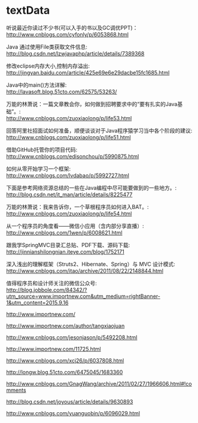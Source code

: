 # textData

听说最近你读过不少书(可以入手的书以及GC调优PPT)：						
http://www.cnblogs.com/cyfonly/p/6053868.html

Java 通过使用File类获取文件信息:							
http://blog.csdn.net/lzwjavaphp/article/details/7389368	

修改eclipse内存大小,控制内存溢出:							
http://jingyan.baidu.com/article/425e69e6e29dacbe15fc1685.html		

Java中的main()方法详解:							
http://lavasoft.blog.51cto.com/62575/53263/			

万能的林萧说：一篇文章教会你，如何做到招聘要求中的“要有扎实的Java基础”。:							
http://www.cnblogs.com/zuoxiaolong/p/life53.html		

回答阿里社招面试如何准备，顺便谈谈对于Java程序猿学习当中各个阶段的建议:
http://www.cnblogs.com/zuoxiaolong/p/life51.html

借助GitHub托管你的项目代码:							
http://www.cnblogs.com/edisonchou/p/5990875.html		

如何从零开始学习一个框架:							
http://www.cnblogs.com/lvdabao/p/5992727.html		

下面是参考网络资源总结的一些在Java编程中尽可能要做到的一些地方。:							
http://blog.csdn.net/it_man/article/details/8225477			

万能的林萧说：我来告诉你，一个草根程序员如何进入BAT。:							
http://www.cnblogs.com/zuoxiaolong/p/life54.html				

从一个程序员的角度看——微信小应用（含内部分享直播）:							
http://www.cnblogs.com/1wen/p/6008621.html							

跟我学SpringMVC目录汇总贴、PDF下载、源码下载:							
http://jinnianshilongnian.iteye.com/blog/1752171						

深入浅出的理解框架（Struts2、Hibernate、Spring）与 MVC 设计模式:							
http://www.cnblogs.com/itao/archive/2011/08/22/2148844.html				

值得程序员和设计师关注的微信公众号:							
http://blog.jobbole.com/84342/?utm_source=www.importnew.com&utm_medium=rightBanner-1&utm_content=2015.9.16		

http://www.importnew.com/							

http://www.importnew.com/author/tangxiaojuan			

http://www.cnblogs.com/jesonjason/p/5492208.html

http://www.importnew.com/11725.html

http://www.cnblogs.com/xcj26/p/6037808.html

http://longw.blog.51cto.com/6475045/1683360					

http://www.cnblogs.com/GnagWang/archive/2011/02/27/1966606.html#!comments

http://blog.csdn.net/joyous/article/details/9630893				

http://www.cnblogs.com/yuanguobin/p/6096029.html

